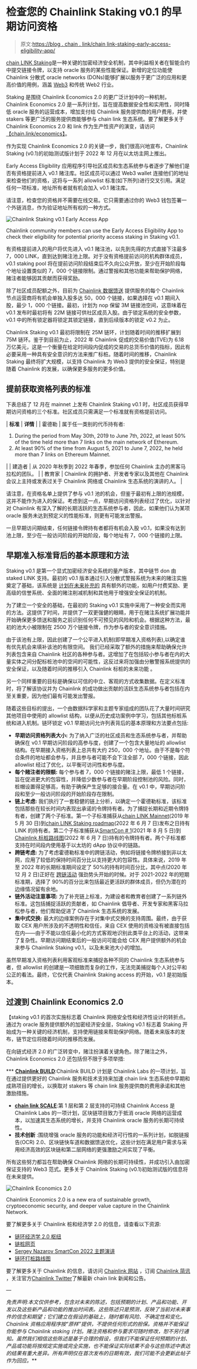 # 检查您的 Chainlink Staking v0.1 的早期访问资格

> 原文:[https://blog . chain . link/chain link-staking-early-access-eligibility-app/](https://blog.chain.link/chainlink-staking-early-access-eligibility-app/)

[chain LINK Staking](https://blog.chain.link/chainlink-staking-roadmap/)是一种关键的加密经济安全机制，其中利益相关者在智能合约中提交链接令牌，以支持 oracle 服务的某些性能保证。新增的定位功能使 Chainlink 分散式 oracle networks (DONs)能够扩展以服务于更广泛的应用和更高价值的用例，涵盖 [Web3](https://chain.link/education/web3) 和传统 Web2 行业。

Staking 是围绕 Chainlink Economics 2.0 的更广泛计划中的一种机制，Chainlink Economics 2.0 是一系列计划，旨在提高数据安全性和实用性，同时降低 oracle 服务的运营成本，增加支付给 Chainlink 服务提供商的用户费用，并使 stakers 等更广泛的服务提供商能够参与 chain link 生态系统。要了解更多关于 Chainlink Economics 2.0 和 link 作为生产性资产的演变，请访问[【chain.link/economics】](https://chain.link/economics)。

作为实现 Chainlink Economics 2.0 的关键一步，我们很高兴地宣布，Chainlink Staking (v0.1)的初始测试版计划于 2022 年 12 月在以太坊主网上推出。

Early Access Eligibility 应用程序引导社区成员和生态系统参与者逐步了解他们是否有资格提前进入 v0.1 赌注库。社区成员可以通过 Web3 wallet 连接他们的地址来检查他们的资格，这将与一系列 allowlist 标准(如下所列)进行交叉引用。满足任何一项标准，地址所有者就有机会加入 v0.1 赌注库。

请注意，检查您的资格并不需要在线交易。它只需要通过你的 Web3 钱包签署一个外链消息，作为验证地址所有权的一种方式。

![Chainlink Staking v0.1 Early Access App](../Images/5210de7f23eb1f23a4015205be9fd28d.png)

<figcaption id="caption-attachment-4682" class="wp-caption-text">Chainlink community members can use the Early Access Eligibility App to check their eligibility for potential priority access staking in Staking v0.1.</figcaption>



有资格提前进入的用户将优先进入 v0.1 赌注池，以先到先得的方式直接下注最多 7，000 LINK，直到达到赌注池上限。对于没有资格提前访问的机构群体成员，v0.1 staking pool 将在提前访问阶段结束后不久向公众开放，至少在开始阶段每个地址设置类似的 7，000 个链接限制。通过警报和其他功能来帮助保护网络，赌注者能够因其贡献而获得奖励。

除了社区成员配额之外，目前为 [Chainlink 数据馈送](https://data.chain.link/) 提供服务的每个 Chainlink 节点运营商将有机会单独入股多达 50，000 个链接，如果选择在 v0.1 期间入股，最少 1，000 个链接。最初，计划为 nop 保留 3M 链接池空间，这意味着在 v0.1 发布时最初将有 22M 链接可供社区成员入股。由于锁定系统的安全参数，v0.1 中的所有锁定器将锁定其锁定链接，直到后续版本的锁定 v0.2 为止。

Chainlink Staking v0.1 最初将限制在 25M 链环，计划随着时间的推移扩展到 75M 链环。鉴于到目前为止，2022 年 Chainlink 促成的交易价值(TVE)为 6.18 万亿美元，这是一个衡量在给定时间段内促成的交易的总货币价值的指标，因此有必要采用一种具有安全意识的方法来推广标桩。随着时间的推移，Chainlink Staking 最终将扩大规模，以支持 Chainlink 为 Web3 提供的安全保证，特别是随着 Chainlink 的发展，以确保更多服务的更多价值。

## 提前获取资格列表的标准

下表总结了 12 月在 mainnet 上发布 Chainlink Staking v0.1 时，社区成员获得早期访问资格的三个标准。社区成员只需满足一个标准就有资格提前访问。

| **标准** | **详情** |
| 霍德勒 | 属于任一类别的代币持有者:

1.  During the period from May 30th, 2019 to June 7th, 2022, at least 50% of the time held more than 7 links on the main network of Ethereum.
2.  At least 90% of the time from August 5, 2021 to June 7, 2022, he held more than 7 links on Ethereum Mainnet.

 |
| 建造者 | 从 2020 年秋季到 2022 年春季，参加任何 Chainlink 主办的黑客马拉松的团队。 |
| 教育家 | Chainlink 的拥护者、开发者专家以及其他在 Chainlink 会议上主持或发表过关于 Chainlink 网络或 Chainlink 生态系统的演讲的人。 |

请注意，在资格名单上提供了参与 v0.1 池的机会，但鉴于最初有上限的池规模，这并不能作为进入的保证。考虑到这一点，早期访问资格列表经过了优化，以针对对 Chainlink 有深入了解的长期活跃的生态系统参与者，因此，如果他们认为某项 oracle 服务未达到预定义的性能标准，则更有可能发出警报。

一旦早期访问期结束，任何链接令牌持有者都将有机会入股 v0.1，如果没有达到池上限，至少在一般访问阶段的开始阶段，每个地址有 7，000 个链接的上限。

## 早期准入标准背后的基本原理和方法

Staking v0.1 是第一个显式加密经济安全系统的量产版本，其中链节 don 由 staked LINK 支持。最初的 v0.1 版本通过引入分散式警报系统为未来的赌注实施奠定了基础，该系统是 [计划在未来补充的](https://blog.chain.link/chainlink-staking-roadmap/) 具有额外的功能，如用户付费奖励、更高级的信誉系统、全面的赌注削减机制和其他用于增强安全保证的机制。

为了建立一个安全的基础，在最初的 Staking v0.1 实施中采用了一种安全而实用的方法。这提供了时间，并提供了一双更强健的眼睛，用于在赌注系统扩展功能并开始确保更多馈送和服务之前识别任何不可预见的风险和机会。根据这种方法，最初的池大小被限制在 2500 万个链接令牌，作为参与者的安全意识措施。

由于该池有上限，因此创建了一个公平进入机制(即早期准入资格列表),以确定谁有优先机会来填补该池的有限空间。 我们已经采取了额外的措施来帮助确保允许列表包含来自 Chainlink 社区的各种参与者。这增加了在包括较小参与者在内的大量实体之间分配标桩池中的空间的可能性，这反过来将加强由分散警报系统提供的安全保证，以及随着时间的推移引入 Chainlink 标桩的未来功能 。

另一个同样重要的目标是确保以可信的中立、客观的方式收集数据。在定义标准时，将了解该协议并为 Chainlink 的成功做出贡献的活跃生态系统参与者包括在内至关重要，因为他们最有可能发出警报。

随着这些目标的提出，一个由数据科学家和主题专家组成的团队花了大量时间研究其他项目中使用的 allowlist 结构，以便从历史成功案例中学习，包括其他标桩系统和进入机制。链环锁定 v0.1 早期访问允许列表背后的基本原理和方法要点包括:

*   **早期访问资格列表大小:** 为了纳入广泛的社区成员和生态系统参与者，并帮助确保在 v0.1 早期访问阶段的高参与度，创建了一个包含大量地址的 allowlist 结构。在早期接入资格列表上总共有大约 250，000 个地址。由于不是每个符合条件的地址都会参与，并且参与者可能不会下注全部 7，000 个链接，因此 allowlist 经过了优化，以平衡可访问性和参与度。
*   **每个赌注者的限额:** 每个参与者 7，000 个链接的赌注上限，最低 1 个链接，旨在促进更大的包容性，并降低少数参与者在早期阶段控制池的风险。同时，桩帽设置得足够高，有助于确保产生足够的接合量。在 v0.1 中，早期访问阶段和至少一般访问阶段的开始阶段存在限制。
*   **链上考虑:** 我们执行了一套稳健的链上分析，以确定一个霍德勒标准，该标准包括那些在较长时间内表现出承诺的令牌持有者。为了捕捉长期和近期令牌持有者，创建了两个子标准。第一个子标准捕获从[chain LINK Mainnet](https://blog.chain.link/chainlink-connected-consensus-on-ethereum/)(2019 年 5 月 30 日)到[chain LINK Staking roadmap](https://blog.chain.link/chainlink-staking-roadmap/)(2022 年 6 月 7 日)发布之日持有 LINK 的持有者。第二个子标准捕获从[SmartCon # 1](https://smartcon.chain.link/2021)(2021 年 8 月 5 日)到 [Chainlink 标桩路线图](https://blog.chain.link/chainlink-staking-roadmap/)(2022 年 6 月 7 日)持有的令牌持有者。两个子标准都支持在时间段内使用基于以太坊的 dApp 协议中的链路。
*   **跨链考虑:** 为了考虑霍德勒标准中的跨链活动，例如将链接令牌桥接到非以太网，应用了较低的保持时间百分比以支持更大的包容性。具体来说，2019 年至 2022 年的长期标准期间设定了 50%的持有时间百分比，其中点(2020 年 12 月 2 日)正好在 [跨链活动](https://dune.com/eliasimos/Bridge-Away-(from-Ethereum)) 强劲势头开始的时候。对于 2021-2022 年的短期标准期，选择了 90%的百分比来包括最近更活跃的群体成员，但仍为潜在的边缘情况留有余地。
*   **链外活动注意事项:** 为了补充链上标准，为建设者和教育者创建了一系列链外标准。这包括捕捉活跃的贡献者，如 Chainlink 倡导者、开发专家和黑客马拉松参与者，他们帮助促进了 Chainlink 生态系统的发展。
*   **集中式交换:** 最大的边缘案例存在于对集中式交换的支持周围。最终，由于获取 CEX 用户所涉及的不透明性和信任，来自 CEX 使用的资格没有被直接包括在内——由于不能以信任最小化的方式客观地识别此类平台上的活动，这带来了复杂性。早期访问期结束后的一般访问可能会给 CEX 用户提供额外的机会来参与 Chainlink Staking v0.1，以及未来池大小的增加。

虽然早期准入资格列表利用客观标准来捕捉各种不同的 Chainlink 生态系统参与者，但 allowlist 的创建是一项细致而复杂的工作，无法完美捕捉每个人对公平和公正的看法。最终，它仅代表 Chainlink Staking access 的开始，v0.1 是初始版本。

## 过渡到 Chainlink Economics 2.0

【staking v0.1 的首次实施标志着 Chainlink 网络安全性和经济性设计的转折点。通过为 oracle 服务提供额外的加密经济安全层，Staking v0.1 标志着 Staking 开始成为一种关键的经济机制，支持使用链接来帮助保护网络。随着未来版本的发布，链节定位将随着时间的推移而发展。

在向链式经济 2.0 的广泛转变中，赌注扮演着关键角色。除了赌注之外，Chainlink Economics 2.0 还包括但不限于多项举措:

 ***   [**Chainlink BUILD**](https://blog.chain.link/chainlink-build-program):Chainlink BUILD 计划是 Chainlink Labs 的一项计划，旨在通过提供更好的 Chainlink 服务和技术支持来加速 chain link 生态系统中早期和成熟项目的增长，以换取对 stakers 等 chain link 服务提供商的费用承诺和其他激励措施。
*   [**chain link SCALE**](https://blog.chain.link/chainlink-scale-program):第 1 层和第 2 层支持的可持续 Chainlink Access 是 Chainlink Labs 的一项计划，区块链项目致力于抵消 oracle 网络的运营成本，以加速其生态系统的增长，并支持 Chainlink oracle 服务的长期可持续性。
*   **技术创新** :围绕增强 oracle 服务的功能和经济可行性的一系列计划，如脱链报告(OCR) 2.0、区块链快车道和数据馈送优化，这些计划在满足用户需求与采用经济高效的区块链和第二层网络的更强激励之间实现了平衡。

所有这些努力都旨在帮助确保 Chainlink 网络的长期可持续性，并成功引入由加密保证支持的 Web3 范式。更多关于 Chainlink Staking (v0.1)初始测试版的信息将在未来提供。

![Chainlink Economics 2.0](../Images/98b90c2158d40b80a607803e3e25b85e.png)

<figcaption id="caption-attachment-4600" class="wp-caption-text">Chainlink Economics 2.0 is a new era of sustainable growth, cryptoeconomic security, and deeper value capture in the Chainlink Network.</figcaption>



要了解更多关于 Chainlink 桩和经济学 2.0 的信息，请查看以下资源:

*   [链环经济学 2.0 枢纽](https://chain.link/economics)
*   [链桩网页](https://chain.link/economics/staking)
*   [Sergey Nazarov SmartCon 2022 主题演讲](https://www.youtube.com/watch?v=lMHaQGB1Wdc)
*   [链环打桩路线图](https://blog.chain.link/chainlink-staking-roadmap/)

要了解更多关于 Chainlink 的信息，请访问 [Chainlink 网站](https://chain.link/) ，订阅 [Chainlink 简讯](https://pages.chain.link/subscribe?utm_medium=referral&utm_source=chainlink-blog&utm_content=staking-eligibility) ，关注官方[Chainlink Twitter](https://twitter.com/chainlink)了解最新 chain link 新闻和公告。

—

*免责声明:本文仅供参考，包含对未来的陈述，包括预期的计划、产品和功能、开发以及这些新产品和功能的推出时间表。这些陈述只是预测，反映了当前对未来事件的信念和期望；它们建立在假设的基础上，随时都有风险、不确定性和变化。Chainlink 资格应用程序按“原样”提供，不提供任何形式的担保。资格并不能保证你能参与 Chainlink staking 计划。赌注资格和参与要求可随时修改，恕不另行通知。虽然我们相信这些陈述是基于合理的假设，但我们不能保证任何预期的计划、产品或功能将按规定实施或完全实施，也不能保证实际结果不会与这些陈述中表达的结果有重大差异。所有声明仅在首次发布的日期有效，我们可能不会更新此帖子作为回应。***